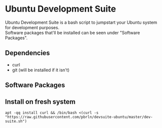 # Ubuntu Development Suite

Ubuntu Development Suite is a bash script to jumpstart your Ubuntu system for development purposes.  
Software packages that'll be installed can be seen under "Software Packages".

## Dependencies
- curl
- git (will be installed if it isn't)

## Software Packages

## Install on fresh system
```apt -qq install curl && /bin/bash <(curl -s "https://raw.githubusercontent.com/pbrln/devsuite-ubuntu/master/dev-suite.sh")```